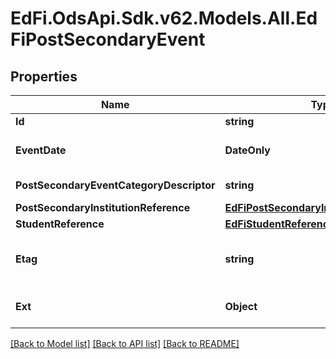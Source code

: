 # EdFi.OdsApi.Sdk.v62.Models.All.EdFiPostSecondaryEvent

## Properties

Name | Type | Description | Notes
------------ | ------------- | ------------- | -------------
**Id** | **string** |  | [optional] 
**EventDate** | **DateOnly** | The date the event occurred or was recorded. | 
**PostSecondaryEventCategoryDescriptor** | **string** | The post secondary event that is logged. | 
**PostSecondaryInstitutionReference** | [**EdFiPostSecondaryInstitutionReference**](EdFiPostSecondaryInstitutionReference.md) |  | [optional] 
**StudentReference** | [**EdFiStudentReference**](EdFiStudentReference.md) |  | 
**Etag** | **string** | A unique system-generated value that identifies the version of the resource. | [optional] 
**Ext** | **Object** | Extensions to the PostSecondaryEvent entity. | [optional] 

[[Back to Model list]](../README.md#documentation-for-models) [[Back to API list]](../README.md#documentation-for-api-endpoints) [[Back to README]](../README.md)

